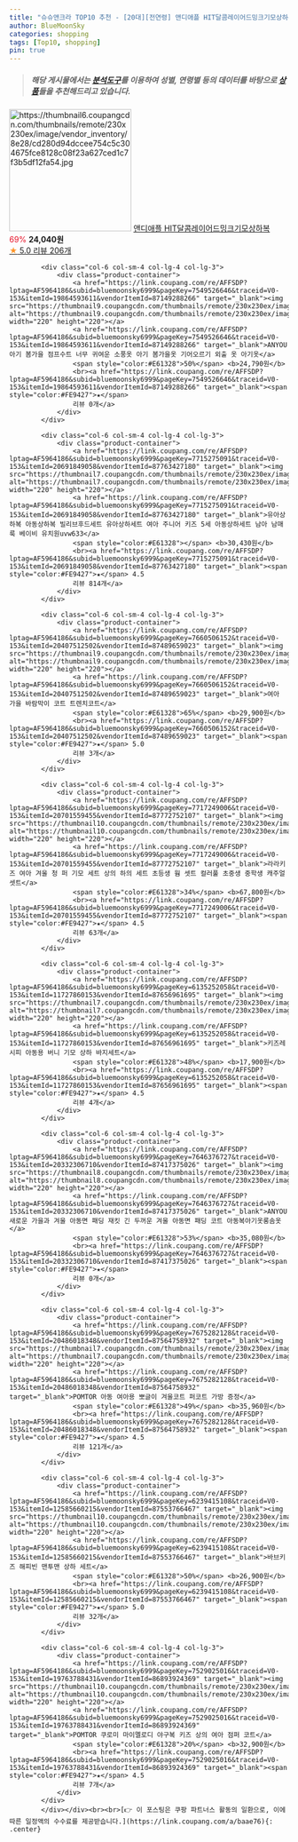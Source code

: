 ```yaml
---
title: "슈슈앤크라 TOP10 추천 - [20대][전연령] 앤디애플 HIT달콤레이어드밍크기모상하복"
author: BlueMoonSky
categories: shopping
tags: [Top10, shopping]
pin: true
---
```


> ##### 해당 게시물에서는 [**분석도구**](https://itemscout.io/)를 이용하여 **성별**, **연령별** 등의 데이터를 바탕으로 [**상품**](https://link.coupang.com/a/baae76)들을 추천해드리고 있습니다.
<div class="container"><div class="row">
            <div class="col-6 col-sm-4 col-lg-4 col-lg-3">
                <div class="product-container">
                    <a href="https://link.coupang.com/re/AFFSDP?lptag=AF5964186&subid=bluemoonsky6999&pageKey=7687372567&traceid=V0-153&itemId=20547834648&vendorItemId=87624194349" target="_blank"><img src="https://thumbnail6.coupangcdn.com/thumbnails/remote/230x230ex/image/vendor_inventory/8e28/cd280d94dccee754c5c304675fce8128c08f23a627ced1c7f3b5df12fa54.jpg" alt="https://thumbnail6.coupangcdn.com/thumbnails/remote/230x230ex/image/vendor_inventory/8e28/cd280d94dccee754c5c304675fce8128c08f23a627ced1c7f3b5df12fa54.jpg" width="220" height="220"></a>
                    <a href="https://link.coupang.com/re/AFFSDP?lptag=AF5964186&subid=bluemoonsky6999&pageKey=7687372567&traceid=V0-153&itemId=20547834648&vendorItemId=87624194349" target="_blank">앤디애플 HIT달콤레이어드밍크기모상하복</a>
                    <span style="color:#E61328">69%</span> <b>24,040원</b>
                    <br><a href="https://link.coupang.com/re/AFFSDP?lptag=AF5964186&subid=bluemoonsky6999&pageKey=7687372567&traceid=V0-153&itemId=20547834648&vendorItemId=87624194349" target="_blank"><span style="color:#FE9427">★</span> 5.0
                    리뷰 206개</a>
                </div>
            </div>
            
            <div class="col-6 col-sm-4 col-lg-4 col-lg-3">
                <div class="product-container">
                    <a href="https://link.coupang.com/re/AFFSDP?lptag=AF5964186&subid=bluemoonsky6999&pageKey=7549526646&traceid=V0-153&itemId=19864593611&vendorItemId=87149288266" target="_blank"><img src="https://thumbnail9.coupangcdn.com/thumbnails/remote/230x230ex/image/vendor_inventory/80cb/d835810c92fd22c20be64c9ee48a42929933e57c99d1245f1d42b1cb03e8.jpg" alt="https://thumbnail9.coupangcdn.com/thumbnails/remote/230x230ex/image/vendor_inventory/80cb/d835810c92fd22c20be64c9ee48a42929933e57c99d1245f1d42b1cb03e8.jpg" width="220" height="220"></a>
                    <a href="https://link.coupang.com/re/AFFSDP?lptag=AF5964186&subid=bluemoonsky6999&pageKey=7549526646&traceid=V0-153&itemId=19864593611&vendorItemId=87149288266" target="_blank">ANYOU아기 봄가을 점프수트 너무 귀여운 소풍옷 아기 봄가을옷 기어오르기 외출 옷 아기옷</a>
                    <span style="color:#E61328">50%</span> <b>24,790원</b>
                    <br><a href="https://link.coupang.com/re/AFFSDP?lptag=AF5964186&subid=bluemoonsky6999&pageKey=7549526646&traceid=V0-153&itemId=19864593611&vendorItemId=87149288266" target="_blank"><span style="color:#FE9427">★</span> 
                    리뷰 0개</a>
                </div>
            </div>
            
            <div class="col-6 col-sm-4 col-lg-4 col-lg-3">
                <div class="product-container">
                    <a href="https://link.coupang.com/re/AFFSDP?lptag=AF5964186&subid=bluemoonsky6999&pageKey=7715275091&traceid=V0-153&itemId=20691849058&vendorItemId=87763427180" target="_blank"><img src="https://thumbnail7.coupangcdn.com/thumbnails/remote/230x230ex/image/vendor_inventory/69d6/23a093fd7d14d1765edaebc4d81713f5c9c8ac8da85139a758a667d50750.jpg" alt="https://thumbnail7.coupangcdn.com/thumbnails/remote/230x230ex/image/vendor_inventory/69d6/23a093fd7d14d1765edaebc4d81713f5c9c8ac8da85139a758a667d50750.jpg" width="220" height="220"></a>
                    <a href="https://link.coupang.com/re/AFFSDP?lptag=AF5964186&subid=bluemoonsky6999&pageKey=7715275091&traceid=V0-153&itemId=20691849058&vendorItemId=87763427180" target="_blank">유아상하복 아동상하복 빌리브후드세트 유아상하세트 여아 주니어 키즈 5세 아동상하세트 남아 남매룩 베이비 유치원uvw633</a>
                    <span style="color:#E61328"></span> <b>30,430원</b>
                    <br><a href="https://link.coupang.com/re/AFFSDP?lptag=AF5964186&subid=bluemoonsky6999&pageKey=7715275091&traceid=V0-153&itemId=20691849058&vendorItemId=87763427180" target="_blank"><span style="color:#FE9427">★</span> 4.5
                    리뷰 814개</a>
                </div>
            </div>
            
            <div class="col-6 col-sm-4 col-lg-4 col-lg-3">
                <div class="product-container">
                    <a href="https://link.coupang.com/re/AFFSDP?lptag=AF5964186&subid=bluemoonsky6999&pageKey=7660506152&traceid=V0-153&itemId=20407512502&vendorItemId=87489659023" target="_blank"><img src="https://thumbnail9.coupangcdn.com/thumbnails/remote/230x230ex/image/vendor_inventory/6206/781cac2304f0eb1173bb4610ea35e31462cd4a6d83ee42250f6f42687999.png" alt="https://thumbnail9.coupangcdn.com/thumbnails/remote/230x230ex/image/vendor_inventory/6206/781cac2304f0eb1173bb4610ea35e31462cd4a6d83ee42250f6f42687999.png" width="220" height="220"></a>
                    <a href="https://link.coupang.com/re/AFFSDP?lptag=AF5964186&subid=bluemoonsky6999&pageKey=7660506152&traceid=V0-153&itemId=20407512502&vendorItemId=87489659023" target="_blank">여아 가을 바람막이 코트 트렌치코트</a>
                    <span style="color:#E61328">65%</span> <b>29,900원</b>
                    <br><a href="https://link.coupang.com/re/AFFSDP?lptag=AF5964186&subid=bluemoonsky6999&pageKey=7660506152&traceid=V0-153&itemId=20407512502&vendorItemId=87489659023" target="_blank"><span style="color:#FE9427">★</span> 5.0
                    리뷰 3개</a>
                </div>
            </div>
            
            <div class="col-6 col-sm-4 col-lg-4 col-lg-3">
                <div class="product-container">
                    <a href="https://link.coupang.com/re/AFFSDP?lptag=AF5964186&subid=bluemoonsky6999&pageKey=7717249006&traceid=V0-153&itemId=20701559455&vendorItemId=87772752107" target="_blank"><img src="https://thumbnail10.coupangcdn.com/thumbnails/remote/230x230ex/image/vendor_inventory/28cb/18775b2d0543ef815ada6e5b93e8a9d22d2ea9b8840c5426a5a624348001.jpg" alt="https://thumbnail10.coupangcdn.com/thumbnails/remote/230x230ex/image/vendor_inventory/28cb/18775b2d0543ef815ada6e5b93e8a9d22d2ea9b8840c5426a5a624348001.jpg" width="220" height="220"></a>
                    <a href="https://link.coupang.com/re/AFFSDP?lptag=AF5964186&subid=bluemoonsky6999&pageKey=7717249006&traceid=V0-153&itemId=20701559455&vendorItemId=87772752107" target="_blank">라라키즈 여아 겨울 청 퍼 기모 세트 상의 하의 세트 초등생 웜 셋트 컬러풀 초중생 중학생 캐주얼 셋트</a>
                    <span style="color:#E61328">34%</span> <b>67,800원</b>
                    <br><a href="https://link.coupang.com/re/AFFSDP?lptag=AF5964186&subid=bluemoonsky6999&pageKey=7717249006&traceid=V0-153&itemId=20701559455&vendorItemId=87772752107" target="_blank"><span style="color:#FE9427">★</span> 4.5
                    리뷰 63개</a>
                </div>
            </div>
            
            <div class="col-6 col-sm-4 col-lg-4 col-lg-3">
                <div class="product-container">
                    <a href="https://link.coupang.com/re/AFFSDP?lptag=AF5964186&subid=bluemoonsky6999&pageKey=6135252058&traceid=V0-153&itemId=11727860153&vendorItemId=87656961695" target="_blank"><img src="https://thumbnail7.coupangcdn.com/thumbnails/remote/230x230ex/image/vendor_inventory/e380/386022656ccdcdb6d7bcfa0febc52e32faea717fed5d54103056be7cf33b.jpg" alt="https://thumbnail7.coupangcdn.com/thumbnails/remote/230x230ex/image/vendor_inventory/e380/386022656ccdcdb6d7bcfa0febc52e32faea717fed5d54103056be7cf33b.jpg" width="220" height="220"></a>
                    <a href="https://link.coupang.com/re/AFFSDP?lptag=AF5964186&subid=bluemoonsky6999&pageKey=6135252058&traceid=V0-153&itemId=11727860153&vendorItemId=87656961695" target="_blank">키즈레시피 아동용 버니 기모 상하 바지세트</a>
                    <span style="color:#E61328">48%</span> <b>17,900원</b>
                    <br><a href="https://link.coupang.com/re/AFFSDP?lptag=AF5964186&subid=bluemoonsky6999&pageKey=6135252058&traceid=V0-153&itemId=11727860153&vendorItemId=87656961695" target="_blank"><span style="color:#FE9427">★</span> 4.5
                    리뷰 4개</a>
                </div>
            </div>
            
            <div class="col-6 col-sm-4 col-lg-4 col-lg-3">
                <div class="product-container">
                    <a href="https://link.coupang.com/re/AFFSDP?lptag=AF5964186&subid=bluemoonsky6999&pageKey=7646376727&traceid=V0-153&itemId=20332306710&vendorItemId=87417375026" target="_blank"><img src="https://thumbnail8.coupangcdn.com/thumbnails/remote/230x230ex/image/vendor_inventory/2aba/10bd24d35a8b82a570c78f3d9f4244eec6fba79e10165c56016be870de92.jpg" alt="https://thumbnail8.coupangcdn.com/thumbnails/remote/230x230ex/image/vendor_inventory/2aba/10bd24d35a8b82a570c78f3d9f4244eec6fba79e10165c56016be870de92.jpg" width="220" height="220"></a>
                    <a href="https://link.coupang.com/re/AFFSDP?lptag=AF5964186&subid=bluemoonsky6999&pageKey=7646376727&traceid=V0-153&itemId=20332306710&vendorItemId=87417375026" target="_blank">ANYOU새로운 가을과 겨울 아동면 패딩 재킷 긴 두꺼운 겨울 아동면 패딩 코트 아동복아기옷롱솜옷</a>
                    <span style="color:#E61328">53%</span> <b>35,080원</b>
                    <br><a href="https://link.coupang.com/re/AFFSDP?lptag=AF5964186&subid=bluemoonsky6999&pageKey=7646376727&traceid=V0-153&itemId=20332306710&vendorItemId=87417375026" target="_blank"><span style="color:#FE9427">★</span> 
                    리뷰 0개</a>
                </div>
            </div>
            
            <div class="col-6 col-sm-4 col-lg-4 col-lg-3">
                <div class="product-container">
                    <a href="https://link.coupang.com/re/AFFSDP?lptag=AF5964186&subid=bluemoonsky6999&pageKey=7675282128&traceid=V0-153&itemId=20486018348&vendorItemId=87564758932" target="_blank"><img src="https://thumbnail7.coupangcdn.com/thumbnails/remote/230x230ex/image/vendor_inventory/16cf/e3b444f5b56da4fa85032e60a4715e3e4e9a7cb6f0c564358cab703e20bd.jpg" alt="https://thumbnail7.coupangcdn.com/thumbnails/remote/230x230ex/image/vendor_inventory/16cf/e3b444f5b56da4fa85032e60a4715e3e4e9a7cb6f0c564358cab703e20bd.jpg" width="220" height="220"></a>
                    <a href="https://link.coupang.com/re/AFFSDP?lptag=AF5964186&subid=bluemoonsky6999&pageKey=7675282128&traceid=V0-153&itemId=20486018348&vendorItemId=87564758932" target="_blank">POMTOR 아동 여아용 뽀글이 겨울코트 퍼코트 가방 증정</a>
                    <span style="color:#E61328">49%</span> <b>35,960원</b>
                    <br><a href="https://link.coupang.com/re/AFFSDP?lptag=AF5964186&subid=bluemoonsky6999&pageKey=7675282128&traceid=V0-153&itemId=20486018348&vendorItemId=87564758932" target="_blank"><span style="color:#FE9427">★</span> 4.5
                    리뷰 121개</a>
                </div>
            </div>
            
            <div class="col-6 col-sm-4 col-lg-4 col-lg-3">
                <div class="product-container">
                    <a href="https://link.coupang.com/re/AFFSDP?lptag=AF5964186&subid=bluemoonsky6999&pageKey=6239415108&traceid=V0-153&itemId=12585660215&vendorItemId=87553766467" target="_blank"><img src="https://thumbnail10.coupangcdn.com/thumbnails/remote/230x230ex/image/vendor_inventory/54e2/8aa1903c119cb8d4b18e1f6e298fdc040fb787166e972753d4ee15a34719.jpg" alt="https://thumbnail10.coupangcdn.com/thumbnails/remote/230x230ex/image/vendor_inventory/54e2/8aa1903c119cb8d4b18e1f6e298fdc040fb787166e972753d4ee15a34719.jpg" width="220" height="220"></a>
                    <a href="https://link.coupang.com/re/AFFSDP?lptag=AF5964186&subid=bluemoonsky6999&pageKey=6239415108&traceid=V0-153&itemId=12585660215&vendorItemId=87553766467" target="_blank">바브키즈 해피빈 맨투맨 상하 세트</a>
                    <span style="color:#E61328">50%</span> <b>26,900원</b>
                    <br><a href="https://link.coupang.com/re/AFFSDP?lptag=AF5964186&subid=bluemoonsky6999&pageKey=6239415108&traceid=V0-153&itemId=12585660215&vendorItemId=87553766467" target="_blank"><span style="color:#FE9427">★</span> 5.0
                    리뷰 32개</a>
                </div>
            </div>
            
            <div class="col-6 col-sm-4 col-lg-4 col-lg-3">
                <div class="product-container">
                    <a href="https://link.coupang.com/re/AFFSDP?lptag=AF5964186&subid=bluemoonsky6999&pageKey=7529025016&traceid=V0-153&itemId=19763788431&vendorItemId=86893924369" target="_blank"><img src="https://thumbnail10.coupangcdn.com/thumbnails/remote/230x230ex/image/vendor_inventory/822e/4c5427d3a6c58fe0b2abd0a8d6d08992d935c8aa2bc18ce3737afc7f2ae6.jpg" alt="https://thumbnail10.coupangcdn.com/thumbnails/remote/230x230ex/image/vendor_inventory/822e/4c5427d3a6c58fe0b2abd0a8d6d08992d935c8aa2bc18ce3737afc7f2ae6.jpg" width="220" height="220"></a>
                    <a href="https://link.coupang.com/re/AFFSDP?lptag=AF5964186&subid=bluemoonsky6999&pageKey=7529025016&traceid=V0-153&itemId=19763788431&vendorItemId=86893924369" target="_blank">POMTOR 쿠로미 마이멜로디 야구복 키즈 상의 여아 점퍼 코트</a>
                    <span style="color:#E61328">20%</span> <b>32,900원</b>
                    <br><a href="https://link.coupang.com/re/AFFSDP?lptag=AF5964186&subid=bluemoonsky6999&pageKey=7529025016&traceid=V0-153&itemId=19763788431&vendorItemId=86893924369" target="_blank"><span style="color:#FE9427">★</span> 4.5
                    리뷰 7개</a>
                </div>
            </div>
            </div></div><br><br>[👉 이 포스팅은 쿠팡 파트너스 활동의 일환으로, 이에 따른 일정액의 수수료를 제공받습니다.](https://link.coupang.com/a/baae76){: .center}